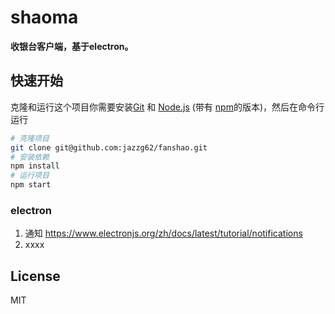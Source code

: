 # shaoma

**收银台客户端，基于electron。**

## 快速开始

克隆和运行这个项目你需要安装[Git](https://git-scm.com) 和 [Node.js](https://nodejs.org/en/download/) (带有 [npm](http://npmjs.com)的版本)，然后在命令行运行

```bash
# 克隆项目
git clone git@github.com:jazzg62/fanshao.git
# 安装依赖
npm install
# 运行项目
npm start
```

### electron
1. 通知 https://www.electronjs.org/zh/docs/latest/tutorial/notifications
2. xxxx
## License

MIT
